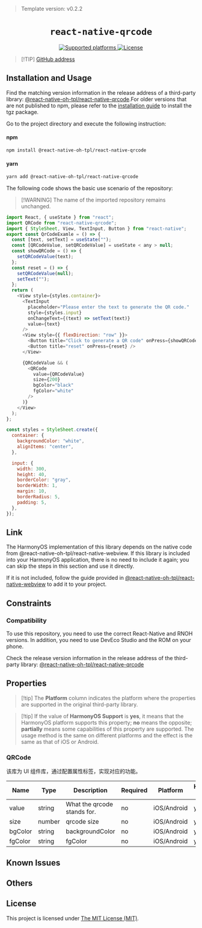 > Template version: v0.2.2

<p align="center">
  <h1 align="center"> <code>react-native-qrcode</code> </h1>
</p>
<p align="center">
    <a href="https://github.com/cssivision/react-native-qrcode">
        <img src="https://img.shields.io/badge/platforms-android%20|%20ios%20|%20harmony%20-lightgrey.svg" alt="Supported platforms" />
    </a>
    <a href="https://github.com/cssivision/react-native-qrcode/blob/master/LICENSE">
       <img src="https://img.shields.io/badge/license-MIT-green.svg" alt="License" />
        <!-- <img src="https://img.shields.io/badge/license-Apache-blue.svg" alt="License" /> -->
    </a>
</p>

> [!TIP] [GitHub address](https://github.com/react-native-oh-library/react-native-qrcode)

## Installation and Usage

Find the matching version information in the release address of a third-party library: [@react-native-oh-tpl/react-native-qrcode](https://github.com/react-native-oh-library/react-native-qrcode/releases).For older versions that are not published to npm, please refer to the [installation guide](/en/tgz-usage-en.md) to install the tgz package.

Go to the project directory and execute the following instruction:



<!-- tabs:start -->

#### **npm**

```bash
npm install @react-native-oh-tpl/react-native-qrcode
```

#### **yarn**

```bash
yarn add @react-native-oh-tpl/react-native-qrcode
```

<!-- tabs:end -->

The following code shows the basic use scenario of the repository:

> [!WARNING] The name of the imported repository remains unchanged.

```js
import React, { useState } from "react";
import QRCode from "react-native-qrcode";
import { StyleSheet, View, TextInput, Button } from "react-native";
export const QrCodeExamle = () => {
  const [text, setText] = useState("");
  const [QRCodeValue, setQRCodeValue] = useState < any > null;
  const showQRCode = () => {
    setQRCodeValue(text);
  };
  const reset = () => {
    setQRCodeValue(null);
    setText("");
  };
  return (
    <View style={styles.container}>
      <TextInput
        placeholder="Please enter the text to generate the QR code."
        style={styles.input}
        onChangeText={(text) => setText(text)}
        value={text}
      />
      <View style={{ flexDirection: "row" }}>
        <Button title="Click to generate a QR code" onPress={showQRCode} />
        <Button title="reset" onPress={reset} />
      </View>

      {QRCodeValue && (
        <QRCode
          value={QRCodeValue}
          size={200}
          bgColor="black"
          fgColor="white"
        />
      )}
    </View>
  );
};

const styles = StyleSheet.create({
  container: {
    backgroundColor: "white",
    alignItems: "center",
  },

  input: {
    width: 300,
    height: 40,
    borderColor: "gray",
    borderWidth: 1,
    margin: 10,
    borderRadius: 5,
    padding: 5,
  },
});
```

## Link

The HarmonyOS implementation of this library depends on the native code from @react-native-oh-tpl/react-native-webview. If this library is included into your HarmonyOS application, there is no need to include it again; you can skip the steps in this section and use it directly.

If it is not included, follow the guide provided in [@react-native-oh-tpl/react-native-webview](/en/react-native-webview.md) to add it to your project.

## Constraints

### Compatibility

To use this repository, you need to use the correct React-Native and RNOH versions. In addition, you need to use DevEco Studio and the ROM on your phone.

Check the release version information in the release address of the third-party library: [@react-native-oh-tpl/react-native-qrcode](https://github.com/react-native-oh-library/react-native-qrcode/releases)

## Properties

> [!tip] The **Platform** column indicates the platform where the properties are supported in the original third-party library.

> [!tip] If the value of **HarmonyOS Support** is **yes**, it means that the HarmonyOS platform supports this property; **no** means the opposite; **partially** means some capabilities of this property are supported. The usage method is the same on different platforms and the effect is the same as that of iOS or Android.

### QRCode

该库为 UI 组件库，通过配置属性标签，实现对应的功能。

| Name    | Type   | Description                 | Required | Platform    | HarmonyOS Support |
| ------- | ------ | --------------------------- | -------- | ----------- | ----------------- |
| value   | string | What the qrcode stands for. | no       | iOS/Android | yes               |
| size    | number | qrcode size                 | no       | iOS/Android | yes               |
| bgColor | string | backgroundColor             | no       | iOS/Android | yes               |
| fgColor | string | fgColor                     | no       | iOS/Android | yes               |

## Known Issues

## Others

## License

This project is licensed under [The MIT License (MIT)](https://github.com/react-native-oh-library/react-native-qrcode/blob/master/LICENSE).
